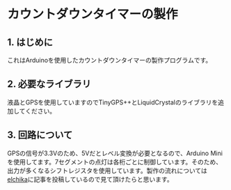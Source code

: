 # カウントダウンタイマーの製作
## 1. はじめに
 これはArduinoを使用したカウントダウンタイマーの製作プログラムです。
## 2. 必要なライブラリ
 液晶とGPSを使用していますのでTinyGPS++とLiquidCrystalのライブラリを追加してください。
## 3. 回路について
 GPSの信号が3.3Vのため、5Vだとレベル変換が必要となるので、Arduino Miniを使用してます。7セグメントの点灯は各桁ごとに制御しています。そのため、出力が多くなるシフトレジスタを使用しています。製作の流れについては[elchika](https://elchika.com/article/36280261-c78f-4055-9312-cedc979a00b0/)に記事を投稿しているので見て頂けたらと思います。